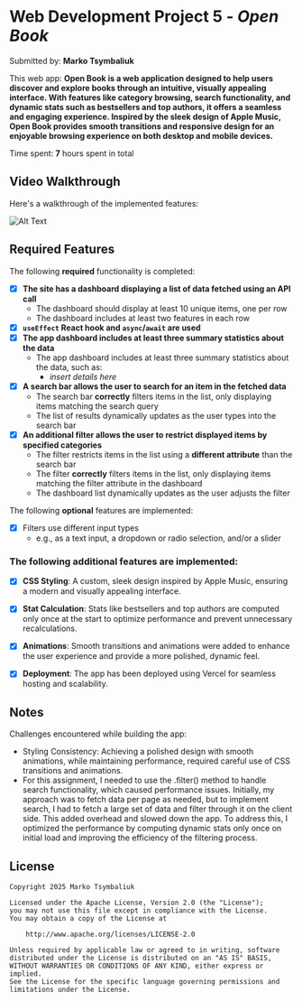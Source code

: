 # Web Development Project 5 - *Open Book*

Submitted by: **Marko Tsymbaliuk**

This web app: **Open Book is a web application designed to help users discover and explore books through an intuitive, visually appealing interface. With features like category browsing, search functionality, and dynamic stats such as bestsellers and top authors, it offers a seamless and engaging experience. Inspired by the sleek design of Apple Music, Open Book provides smooth transitions and responsive design for an enjoyable browsing experience on both desktop and mobile devices.**

Time spent: **7** hours spent in total

## Video Walkthrough

Here's a walkthrough of the implemented features:

![Alt Text](docs/open-book-demo.gif)

## Required Features

The following **required** functionality is completed:

- [x] **The site has a dashboard displaying a list of data fetched using an API call**
  - The dashboard should display at least 10 unique items, one per row
  - The dashboard includes at least two features in each row
- [x] **`useEffect` React hook and `async`/`await` are used**
- [x] **The app dashboard includes at least three summary statistics about the data** 
  - The app dashboard includes at least three summary statistics about the data, such as:
    - *insert details here*
- [x] **A search bar allows the user to search for an item in the fetched data**
  - The search bar **correctly** filters items in the list, only displaying items matching the search query
  - The list of results dynamically updates as the user types into the search bar
- [x] **An additional filter allows the user to restrict displayed items by specified categories**
  - The filter restricts items in the list using a **different attribute** than the search bar 
  - The filter **correctly** filters items in the list, only displaying items matching the filter attribute in the dashboard
  - The dashboard list dynamically updates as the user adjusts the filter

The following **optional** features are implemented:

- [x] Filters use different input types
  - e.g., as a text input, a dropdown or radio selection, and/or a slider

### The following **additional** features are implemented:

- [x] **CSS Styling**: A custom, sleek design inspired by Apple Music, ensuring a modern and visually appealing interface.
- [x] **Stat Calculation**: Stats like bestsellers and top authors are computed only once at the start to optimize performance and prevent unnecessary recalculations.
- [x] **Animations**: Smooth transitions and animations were added to enhance the user experience and provide a more polished, dynamic feel.
- [x] **Deployment**: The app has been deployed using Vercel for seamless hosting and scalability.


## Notes

Challenges encountered while building the app:
- Styling Consistency: Achieving a polished design with smooth animations, while maintaining performance, required careful use of CSS transitions and animations.
- For this assignment, I needed to use the .filter() method to handle search functionality, which caused performance issues. Initially, my approach was to fetch data per page as needed, but to implement search, I had to fetch a large set of data and filter through it on the client side. This added overhead and slowed down the app. To address this, I optimized the performance by computing dynamic stats only once on initial load and improving the efficiency of the filtering process.

## License

    Copyright 2025 Marko Tsymbaliuk

    Licensed under the Apache License, Version 2.0 (the "License");
    you may not use this file except in compliance with the License.
    You may obtain a copy of the License at

        http://www.apache.org/licenses/LICENSE-2.0

    Unless required by applicable law or agreed to in writing, software
    distributed under the License is distributed on an "AS IS" BASIS,
    WITHOUT WARRANTIES OR CONDITIONS OF ANY KIND, either express or implied.
    See the License for the specific language governing permissions and
    limitations under the License.
